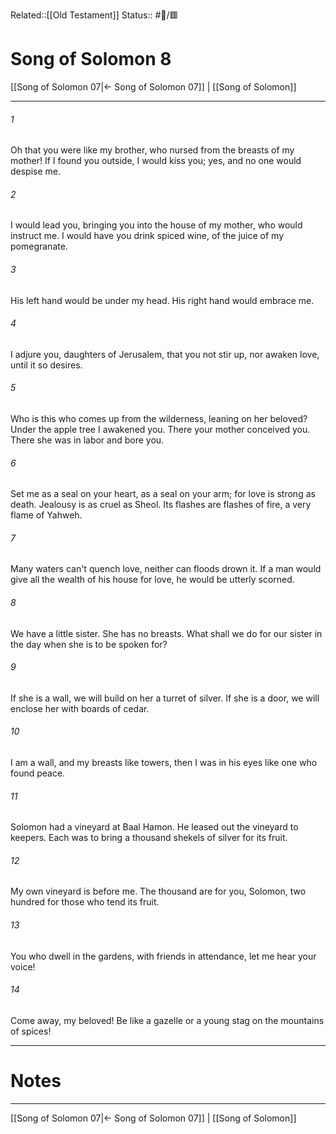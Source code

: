 Related::[[Old Testament]]
Status:: #📖/🟥
# Song of Solomon 8

[[Song of Solomon 07|← Song of Solomon 07]] | [[Song of Solomon]]
***



###### 1 
Oh that you were like my brother, who nursed from the breasts of my mother! If I found you outside, I would kiss you; yes, and no one would despise me. 

###### 2 
I would lead you, bringing you into the house of my mother, who would instruct me. I would have you drink spiced wine, of the juice of my pomegranate. 

###### 3 
His left hand would be under my head. His right hand would embrace me. 

###### 4 
I adjure you, daughters of Jerusalem, that you not stir up, nor awaken love, until it so desires. 

###### 5 
Who is this who comes up from the wilderness, leaning on her beloved? Under the apple tree I awakened you. There your mother conceived you. There she was in labor and bore you. 

###### 6 
Set me as a seal on your heart, as a seal on your arm; for love is strong as death. Jealousy is as cruel as Sheol. Its flashes are flashes of fire, a very flame of Yahweh. 

###### 7 
Many waters can't quench love, neither can floods drown it. If a man would give all the wealth of his house for love, he would be utterly scorned. 

###### 8 
We have a little sister. She has no breasts. What shall we do for our sister in the day when she is to be spoken for? 

###### 9 
If she is a wall, we will build on her a turret of silver. If she is a door, we will enclose her with boards of cedar. 

###### 10 
I am a wall, and my breasts like towers, then I was in his eyes like one who found peace. 

###### 11 
Solomon had a vineyard at Baal Hamon. He leased out the vineyard to keepers. Each was to bring a thousand shekels of silver for its fruit. 

###### 12 
My own vineyard is before me. The thousand are for you, Solomon, two hundred for those who tend its fruit. 

###### 13 
You who dwell in the gardens, with friends in attendance, let me hear your voice! 

###### 14 
Come away, my beloved! Be like a gazelle or a young stag on the mountains of spices!

---
# Notes


***
[[Song of Solomon 07|← Song of Solomon 07]] | [[Song of Solomon]]
